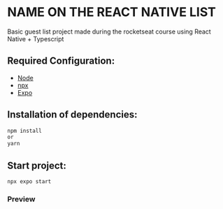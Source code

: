 # NAME ON THE REACT NATIVE LIST

Basic guest list project made during the rocketseat course using React Native + Typescript

## Required Configuration:

- [Node](https://nodejs.org)
- [npx](https://www.npmjs.com/package/npx)
- [Expo](https://docs.expo.dev/get-started/installation/)

## Installation of dependencies:

```js
npm install
or
yarn
```

## Start project:

```
npx expo start
```

### Preview